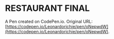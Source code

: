 # RESTAURANT FINAL

A Pen created on CodePen.io. Original URL: [https://codepen.io/Leonardorichie/pen/oNepwdW](https://codepen.io/Leonardorichie/pen/oNepwdW).


